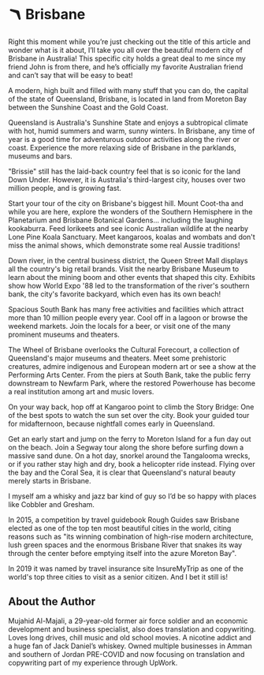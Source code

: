 # 🪃 Brisbane

Right this moment while you’re just checking out the title of this article and
wonder what is it about, I’ll take you all over the beautiful modern city of
Brisbane in Australia! This specific city holds a great deal to me since my
friend John is from there, and he’s officially my favorite Australian friend and
can’t say that will be easy to beat!

A modern, high built and filled with many stuff that you can do, the capital of
the state of Queensland, Brisbane, is located in land from Moreton Bay between
the Sunshine Coast and the Gold Coast.

Queensland is Australia's Sunshine State and enjoys a subtropical climate with
hot, humid summers and warm, sunny winters. In Brisbane, any time of year is a
good time for adventurous outdoor activities along the river or coast.
Experience the more relaxing side of Brisbane in the parklands, museums and
bars.

"Brissie" still has the laid-back country feel that is so iconic for the land
Down Under. However, it is Australia's third-largest city, houses over two
million people, and is growing fast.

Start your tour of the city on Brisbane's biggest hill. Mount Coot-tha and while
you are here, explore the wonders of the Southern Hemisphere in the Planetarium
and Brisbane Botanical Gardens... including the laughing kookaburra. Feed
lorikeets and see iconic Australian wildlife at the nearby Lone Pine Koala
Sanctuary. Meet kangaroos, koalas and wombats and don't miss the animal shows,
which demonstrate some real Aussie traditions!

Down river, in the central business district, the Queen Street Mall displays all
the country's big retail brands. Visit the nearby Brisbane Museum to learn about
the mining boom and other events that shaped this city. Exhibits show how World
Expo '88 led to the transformation of the river's southern bank, the city's
favorite backyard, which even has its own beach!

Spacious South Bank has many free activities and facilities which attract more
than 10 million people every year. Cool off in a lagoon or browse the weekend
markets. Join the locals for a beer, or visit one of the many prominent museums
and theaters.

The Wheel of Brisbane overlooks the Cultural Forecourt, a collection of
Queensland's major museums and theaters. Meet some prehistoric creatures, admire
indigenous and European modern art or see a show at the Performing Arts Center.
From the piers at South Bank, take the public ferry downstream to Newfarm Park,
where the restored Powerhouse has become a real institution among art and music
lovers.

On your way back, hop off at Kangaroo point to climb the Story Bridge: One of
the best spots to watch the sun set over the city. Book your guided tour for
midafternoon, because nightfall comes early in Queensland.

Get an early start and jump on the ferry to Moreton Island for a fun day out on
the beach. Join a Segway tour along the shore before surfing down a massive sand
dune. On a hot day, snorkel around the Tangalooma wrecks, or if you rather stay
high and dry, book a helicopter ride instead. Flying over the bay and the Coral
Sea, it is clear that Queensland's natural beauty merely starts in Brisbane.

I myself am a whisky and jazz bar kind of guy so I’d be so happy with places
like Cobbler and Gresham.

In 2015, a competition by travel guidebook Rough Guides saw Brisbane elected as
one of the top ten most beautiful cities in the world, citing reasons such as
"its winning combination of high-rise modern architecture, lush green spaces and
the enormous Brisbane River that snakes its way through the center before
emptying itself into the azure Moreton Bay".

In 2019 it was named by travel insurance site InsureMyTrip as one of the world's
top three cities to visit as a senior citizen. And I bet it still is!

## About the Author

Mujahid Al-Majali, a 29-year-old former air force soldier and an economic
development and business specialist, also does translation and copywriting.
Loves long drives, chill music and old school movies. A nicotine addict and a
huge fan of Jack Daniel’s whiskey. Owned multiple businesses in Amman and
southern of Jordan PRE-COVID and now focusing on translation and copywriting
part of my experience through UpWork.
